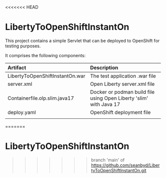 <<<<<<< HEAD
# LibertyToOpenShiftInstantOn
This project contains a simple Servlet that can be deployed to OpenShift for testing purposes.

It comprises the following components:

| Artifact | Description |
| :--- | :--- |
| LibertyToOpenShiftInstantOn.war | The test application .war file  |
| server.xml | Open Liberty server.xml file |
| Containerfile.olp.slim.java17 | Docker or podman build file using Open Liberty 'slim' with Java 17 |
| deploy.yaml | OpenShift deployment file |
| |  |
=======
# LibertyToOpenShiftInstantOn
>>>>>>> branch 'main' of https://github.com/seanbyd/LibertyToOpenShiftInstantOn.git
